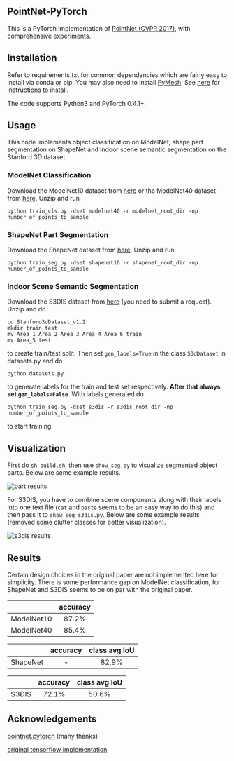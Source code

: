 ## PointNet-PyTorch

This is a PyTorch implementation of [PointNet (CVPR 2017)](https://arxiv.org/abs/1612.00593 "PointNet"), with comprehensive experiments.

## Installation

Refer to requirements.txt for common dependencies which are fairly easy to install via conda or pip. You may also need to install [PyMesh](https://github.com/PyMesh/PyMesh "PyMesh"). See [here](https://github.com/PyMesh/PyMesh#Build) for instructions to install.

The code supports Python3 and PyTorch 0.4.1+.

## Usage

This code implements object classification on ModelNet, shape part segmentation on ShapeNet and indoor scene semantic segmentation on the Stanford 3D dataset.

### ModelNet Classification

Download the ModelNet10 dataset from [here](http://3dvision.princeton.edu/projects/2014/3DShapeNets/ModelNet10.zip) or the ModelNet40 dataset from [here](https://lmb.informatik.uni-freiburg.de/resources/datasets/ORION/modelnet40_manually_aligned.tar). Unzip and run 
```
python train_cls.py -dset modelnet40 -r modelnet_root_dir -np number_of_points_to_sample
```

### ShapeNet Part Segmentation

Download the ShapeNet dataset from [here](https://shapenet.cs.stanford.edu/ericyi/shapenetcore_partanno_segmentation_benchmark_v0.zip). Unzip and run
```
python train_seg.py -dset shapenet16 -r shapenet_root_dir -np number_of_points_to_sample
```

### Indoor Scene Semantic Segmentation

Download the S3DIS dataset from [here](http://buildingparser.stanford.edu/dataset.html#Download) (you need to submit a request). Unzip and do
```
cd Stanford3dDataset_v1.2
mkdir train test
mv Area_1 Area_2 Area_3 Area_4 Area_6 train
mv Area_5 test
```
to create train/test split. Then set ```gen_labels=True``` in the class ```S3dDataset``` in datasets.py and do
```
python datasets.py
``` 
to generate labels for the train and test set respectively. __After that always set ```gen_labels=False```__. With labels generated do
```
python train_seg.py -dset s3dis -r s3dis_root_dir -np number_of_points_to_sample
```
to start training.

## Visualization

First do ```sh build.sh```, then use ```show_seg.py``` to visualize segmented object parts. Below are some example results.

![](https://i.ibb.co/Vppscz6/part.png "part results")

For S3DIS, you have to combine scene components along with their labels into one text file (```cat``` and ```paste``` seems to be an easy way to do this) and then pass it to ```show_seg_s3dis.py```. Below are some example results (removed some clutter classes for better visualization).

![](https://i.ibb.co/tYHszTC/s3dis.png "s3dis results")

## Results

Certain design choices in the original paper are not implemented here for simplicity. There is some performance gap on ModelNet classification, for ShapeNet and S3DIS seems to be on par with the original paper.

| | accuracy| 
| :------: | :------: |
| ModelNet10 | 87.2% |
| ModelNet40 | 85.4% |

| | accuracy | class avg IoU
| :------: | :------: | :------: |
| ShapeNet | - | 82.9%|

| | accuracy | class avg IoU|
| :------: | :------: | :------: |
| S3DIS | 72.1% | 50.6% |

## Acknowledgements

[pointnet.pytorch](https://github.com/fxia22/pointnet.pytorch) (many thanks)

[original tensorflow implementation](https://github.com/charlesq34/pointnet)


